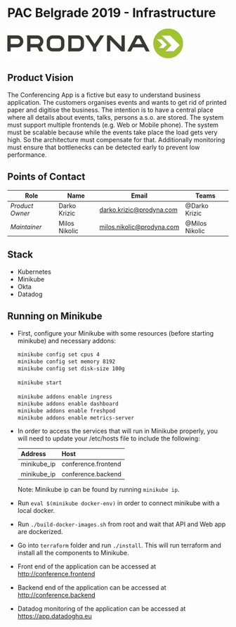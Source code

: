 # PAC Belgrade 2019 - Infrastructure

![Logo](../client/public/images/prodyna_logo.png)

## Product Vision

The Conferencing App is a fictive but easy to understand business application. The customers organises events and wants
to get rid of printed paper and digitise the business. The intention is to have a central place where all details about
events, talks, persons a.s.o. are stored. The system must support multiple frontends (e.g. Web or Mobile phone). The
system must be scalable because while the events take place the load gets very high. So the architecture must compensate
for that. Additionally monitoring must ensure that bottlenecks can be detected early to prevent low performance.

## Points of Contact

| Role            | Name          | Email                                                                | Teams          |
| --------------- | ------------- | -------------------------------------------------------------------- | -------------- |
| _Product Owner_ | Darko Krizic  | [darko.krizic@prodyna.com](mailto:darko.krizic@prodyna.com)          | @Darko Krizic  |
| _Maintainer_    | Milos Nikolic | [milos.nikolic@prodyna.com](mailto:milos.nikolic@prodyna.com)        | @Milos Nikolic |

## Stack

- Kubernetes
- Minikube
- Okta
- Datadog

## Running on Minikube
* First, configure your Minikube with some resources (before starting minikube) and necessary addons:

    ```
    minikube config set cpus 4
    minikube config set memory 8192
    minikube config set disk-size 100g
  
    minikube start
  
    minikube addons enable ingress
    minikube addons enable dashboard
    minikube addons enable freshpod
    minikube addons enable metrics-server
    ```

* In order to access the services that will run in Minikube properly, you will need to update your /etc/hosts file to include the following:

  | Address        |  Host                 |
  | -------------- | --------------------- |
  | minikube_ip    |  conference.frontend  |
  | minikube_ip    |  conference.backend   |

  Note: Minikube ip can be found by running `minikube ip`.


* Run `eval $(minikube docker-env)` in order to connect minikube with a local docker.


* Run `./build-docker-images.sh` from root and wait that API and Web app are dockerized.


* Go into `terraform` folder and run `./install`. This will run terraform and install all the components to Minikube.


* Front end of the application can be accessed at http://conference.frontend


* Backend end of the application can be accessed at http://conference.backend


* Datadog monitoring of the application can be accessed at https://app.datadoghq.eu